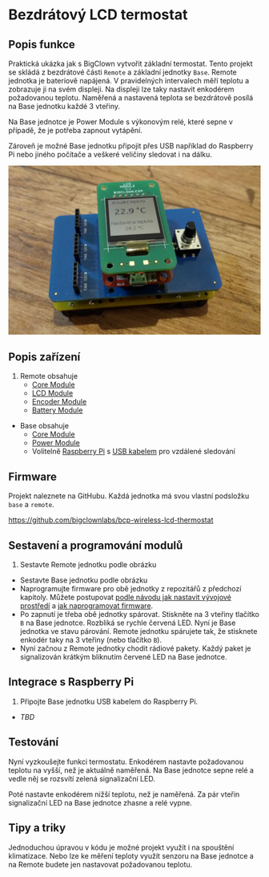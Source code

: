 

# Bezdrátový LCD termostat

<!-- toc -->

## Popis funkce

Praktická ukázka jak s BigClown vytvořit základní termostat.
Tento projekt se skládá z bezdrátové části `Remote` a základní jednotky `Base`.
Remote jednotka je bateriově napájená.
V pravidelných intervalech měří teplotu a zobrazuje ji na svém displeji.
Na displeji lze taky nastavit enkodérem požadovanou teplotu.
Naměřená a nastavená teplota se bezdrátově posílá na Base jednotku každé 3 vteřiny.

Na Base jednotce je Power Module s výkonovým relé, které sepne v případě, že je potřeba zapnout vytápění.

Zároveň je možné Base jednotku připojit přes USB například do Raspberry Pi nebo jiného počítače a veškeré veličiny sledovat i na dálku.

![Remote jednotka](images\bcp-wireless-lcd-thermostat\placeholder.jpg)


## Popis zařízení


1. Remote obsahuje
    * [Core Module](https://obchod.bigclown.cz/products/core-module)
    * [LCD Module](https://obchod.bigclown.cz/collections/moduly)
    * [Encoder Module](https://obchod.bigclown.cz/collections/moduly)
    * [Battery Module](https://obchod.bigclown.cz/products/battery-module)

* Base obsahuje
    * [Core Module](https://obchod.bigclown.cz/products/core-module)
    * [Power Module](https://obchod.bigclown.cz/products/power-module)
    * Volitelně [Raspberry Pi](https://obchod.bigclown.cz/products/raspberry-pi-3-set) s [USB kabelem](https://obchod.bigclown.cz/products/usb2-0-cable-am-b-micro-0-6m) pro vzdálené sledování


## Firmware


Projekt naleznete na GitHubu. Každá jednotka má svou vlastní podsložku `base` a `remote`.

https://github.com/bigclownlabs/bcp-wireless-lcd-thermostat


## Sestavení a programování modulů


1. Sestavte Remote jednotku podle obrázku
* Sestavte Base jednotku podle obrázku
* Naprogramujte firmware pro obě jednotky z repozitářů z předchozí kapitoly. Můžete postupovat [podle návodu jak nastavit vývojové prostředí](core-module-setup.md) a [jak naprogramovat firmware](core-module-flashing.md).
* Po zapnutí je třeba obě jednotky spárovat. Stiskněte na 3 vteřiny tlačítko `B` na Base jednotce. Rozbliká se rychle červená LED. Nyní je Base jednotka ve stavu párování. Remote jednotku spárujete tak, že stisknete enkodér taky na 3 vteřiny (nebo tlačítko `B`).
* Nyní začnou z Remote jednotky chodit rádiové pakety. Každý paket je signalizován krátkým bliknutím červené LED na Base jednotce.


## Integrace s Raspberry Pi


1. Připojte Base jednotku USB kabelem do Raspberry Pi.
* *TBD*


## Testování


Nyní vyzkoušejte funkci termostatu.
Enkodérem nastavte požadovanou teplotu na vyšší, než je aktuálně naměřená.
Na Base jednotce sepne relé a vedle něj se rozsvítí zelená signalizační LED.

Poté nastavte enkodérem nižší teplotu, než je naměřená. Za pár vteřin signalizační LED na Base jednotce zhasne a relé vypne.


## Tipy a triky


Jednoduchou úpravou v kódu je možné projekt využít i na spouštění klimatizace. Nebo lze ke měření teploty využít senzoru na Base jednotce a na Remote budete jen nastavovat požadovanou teplotu.
